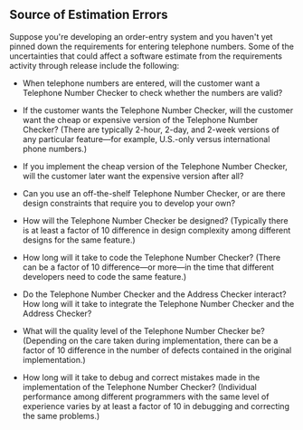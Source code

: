 Source of Estimation Errors
---

Suppose you're developing an order-entry system and you haven't yet pinned down the requirements for entering telephone numbers. Some of the uncertainties that could affect a software estimate from the requirements activity through release include the following:

 - When telephone numbers are entered, will the customer want a Telephone Number Checker to check whether the numbers are valid?

 - If the customer wants the Telephone Number Checker, will the customer want the cheap or expensive version of the Telephone Number Checker? (There are typically 2-hour, 2-day, and 2-week versions of any particular feature—for example, U.S.-only versus international phone numbers.)

 - If you implement the cheap version of the Telephone Number Checker, will the customer later want the expensive version after all?

 - Can you use an off-the-shelf Telephone Number Checker, or are there design constraints that require you to develop your own?

 - How will the Telephone Number Checker be designed? (Typically there is at least a factor of 10 difference in design complexity among different designs for the same feature.)

 - How long will it take to code the Telephone Number Checker? (There can be a factor of 10 difference—or more—in the time that different developers need to code the same feature.)

 - Do the Telephone Number Checker and the Address Checker interact? How long will it take to integrate the Telephone Number Checker and the Address Checker?

 - What will the quality level of the Telephone Number Checker be? (Depending on the care taken during implementation, there can be a factor of 10 difference in the number of defects contained in the original implementation.)

 - How long will it take to debug and correct mistakes made in the implementation of the Telephone Number Checker? (Individual performance among different programmers with the same level of experience varies by at least a factor of 10 in debugging and correcting the same problems.)

